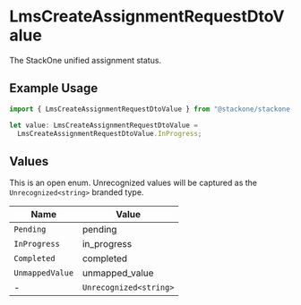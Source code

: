 # LmsCreateAssignmentRequestDtoValue

The StackOne unified assignment status.

## Example Usage

```typescript
import { LmsCreateAssignmentRequestDtoValue } from "@stackone/stackone-client-ts/sdk/models/shared";

let value: LmsCreateAssignmentRequestDtoValue =
  LmsCreateAssignmentRequestDtoValue.InProgress;
```

## Values

This is an open enum. Unrecognized values will be captured as the `Unrecognized<string>` branded type.

| Name                   | Value                  |
| ---------------------- | ---------------------- |
| `Pending`              | pending                |
| `InProgress`           | in_progress            |
| `Completed`            | completed              |
| `UnmappedValue`        | unmapped_value         |
| -                      | `Unrecognized<string>` |